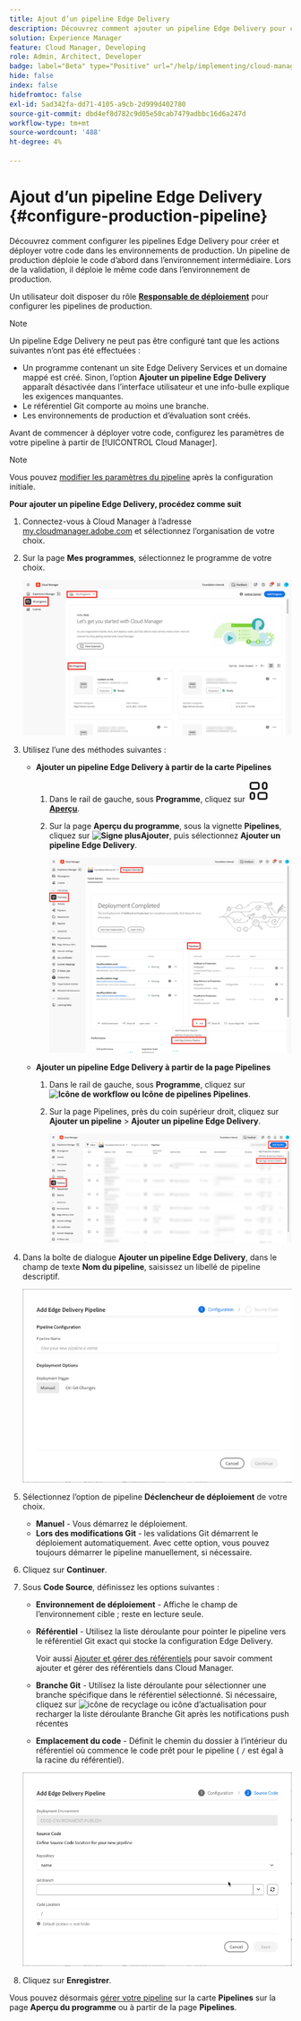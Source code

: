 ```yaml
---
title: Ajout d’un pipeline Edge Delivery
description: Découvrez comment ajouter un pipeline Edge Delivery pour créer et déployer votre code dans les environnements de production.
solution: Experience Manager
feature: Cloud Manager, Developing
role: Admin, Architect, Developer
badge: label="Beta" type="Positive" url="/help/implementing/cloud-manager/release-notes/current.md#gitlab-bitbucket"
hide: false
index: false
hidefromtoc: false
exl-id: 5ad342fa-dd71-4105-a9cb-2d999d402780
source-git-commit: dbd4ef8d782c9d05e50cab7479adbbc16d6a247d
workflow-type: tm+mt
source-wordcount: '488'
ht-degree: 4%

---
```


# Ajout d’un pipeline Edge Delivery {#configure-production-pipeline}

Découvrez comment configurer les pipelines Edge Delivery pour créer et déployer votre code dans les environnements de production. Un pipeline de production déploie le code d’abord dans l’environnement intermédiaire. Lors de la validation, il déploie le même code dans l’environnement de production.

Un utilisateur doit disposer du rôle **[Responsable de déploiement](/help/onboarding/cloud-manager-introduction.md#role-based-permissions)** pour configurer les pipelines de production.

>[!NOTE]
>
>Un pipeline Edge Delivery ne peut pas être configuré tant que les actions suivantes n’ont pas été effectuées :
>
>* Un programme contenant un site Edge Delivery Services et un domaine mappé est créé. Sinon, l’option **Ajouter un pipeline Edge Delivery** apparaît désactivée dans l’interface utilisateur et une info-bulle explique les exigences manquantes.
>* Le référentiel Git comporte au moins une branche.
>* Les environnements de production et d’évaluation sont créés.

<!-- CMGR‑69680 -->


Avant de commencer à déployer votre code, configurez les paramètres de votre pipeline à partir de [!UICONTROL Cloud Manager].

>[!NOTE]
>
>Vous pouvez [modifier les paramètres du pipeline](managing-pipelines.md) après la configuration initiale.

**Pour ajouter un pipeline Edge Delivery, procédez comme suit**

1. Connectez-vous à Cloud Manager à l’adresse [my.cloudmanager.adobe.com](https://my.cloudmanager.adobe.com/) et sélectionnez l’organisation de votre choix.

1. Sur la page **Mes programmes**, sélectionnez le programme de votre choix.

   ![Page Mes programmes dans Cloud Manager](/help/implementing/cloud-manager/configuring-pipelines/assets/my-programs.png)

1. Utilisez l’une des méthodes suivantes :

   * **Ajouter un pipeline Edge Delivery à partir de la carte Pipelines**

      1. Dans le rail de gauche, sous **Programme**, cliquez sur **![Icône Aperçu](/help/implementing/cloud-manager/configuring-pipelines/assets/overview.svg) [Aperçu](/help/implementing/cloud-manager/navigation.md#my-programs)**.
      1. Sur la page **Aperçu du programme**, sous la vignette **Pipelines**, cliquez sur **![Signe plus](https://spectrum.adobe.com/static/icons/workflow_18/Smock_Add_18_N.svg)Ajouter**, puis sélectionnez **Ajouter un pipeline Edge Delivery**.

         ![Vignette Pipelines de la page Aperçu du programme ](/help/implementing/cloud-manager/configuring-pipelines/assets/pipelinescard-add-ed-pipeline.png)

   * **Ajouter un pipeline Edge Delivery à partir de la page Pipelines**

      1. Dans le rail de gauche, sous **Programme**, cliquez sur **![Icône de workflow ou Icône de pipelines](https://spectrum.adobe.com/static/icons/workflow_18/Smock_Workflow_18_N.svg) Pipelines**.
      1. Sur la page Pipelines, près du coin supérieur droit, cliquez sur **Ajouter un pipeline** > **Ajouter un pipeline Edge Delivery**.

         ![Page Pipelines avec le bouton Ajouter un pipeline ](/help/implementing/cloud-manager/configuring-pipelines/assets/pipelinespage-add-ed-pipeline.png)

1. Dans la boîte de dialogue **Ajouter un pipeline Edge Delivery**, dans le champ de texte **Nom du pipeline**, saisissez un libellé de pipeline descriptif.

   ![Boîte de dialogue Ajouter un pipeline Edge Delivery](/help/implementing/cloud-manager/configuring-pipelines/assets/add-edge-delivery-pipeline-configuration.png)

1. Sélectionnez l’option de pipeline **Déclencheur de déploiement** de votre choix.

   * **Manuel** - Vous démarrez le déploiement.
   * **Lors des modifications Git** - les validations Git démarrent le déploiement automatiquement. Avec cette option, vous pouvez toujours démarrer le pipeline manuellement, si nécessaire.

1. Cliquez sur **Continuer**.

1. Sous **Code Source**, définissez les options suivantes :

   * **Environnement de déploiement** - Affiche le champ de l’environnement cible ; reste en lecture seule.

   * **Référentiel** - Utilisez la liste déroulante pour pointer le pipeline vers le référentiel Git exact qui stocke la configuration Edge Delivery.

     Voir aussi [Ajouter et gérer des référentiels](/help/implementing/cloud-manager/managing-code/managing-repositories.md) pour savoir comment ajouter et gérer des référentiels dans Cloud Manager.

   * **Branche Git** - Utilisez la liste déroulante pour sélectionner une branche spécifique dans le référentiel sélectionné. Si nécessaire, cliquez sur ![icône de recyclage ou icône d’actualisation](https://spectrum.adobe.com/static/icons/workflow_18/Smock_Refresh_18_N.svg) pour recharger la liste déroulante Branche Git après les notifications push récentes
   * **Emplacement du code** - Définit le chemin du dossier à l’intérieur du référentiel où commence le code prêt pour le pipeline ( `/` est égal à la racine du référentiel).

   ![Configurer le pipeline](/help/implementing/cloud-manager/configuring-pipelines/assets/add-edge-delivery-pipeline-sourcecode.png)

1. Cliquez sur **Enregistrer**.

Vous pouvez désormais [gérer votre pipeline](managing-pipelines.md) sur la carte **Pipelines** sur la page **Aperçu du programme** ou à partir de la page **Pipelines**.
